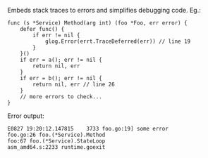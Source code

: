 Embeds stack traces to errors and simplifies debugging code. Eg.:
```
func (s *Service) Method(arg int) (foo *Foo, err error) {
	defer func() {
		if err != nil {
			glog.Error(errt.TraceDeferred(err)) // line 19
		}
	}()
	if err = a(); err != nil {
		return nil, err
	}
	if err = b(); err != nil {
		return nil, err // line 26
	}
	// more errors to check...
}
```
Error output:
```
E0827 19:20:12.147815    3733 foo.go:19] some error
foo.go:26 foo.(*Service).Method
foo:67 foo.(*Service).StateLoop
asm_amd64.s:2233 runtime.goexit
```
